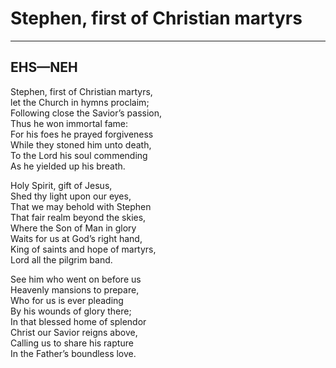 # Stephen, first of Christian martyrs

***

## EHS—NEH

Stephen, first of Christian martyrs,  
let the Church in hymns proclaim;  
Following close the Savior’s passion,  
Thus he won immortal fame:  
For his foes he prayed forgiveness  
While they stoned him unto death,  
To the Lord his soul commending  
As he yielded up his breath.  

Holy Spirit, gift of Jesus,  
Shed thy light upon our eyes,  
That we may behold with Stephen  
That fair realm beyond the skies,  
Where the Son of Man in glory  
Waits for us at God’s right hand,  
King of saints and hope of martyrs,  
Lord all the pilgrim band.  

See him who went on before us  
Heavenly mansions to prepare,  
Who for us is ever pleading  
By his wounds of glory there;  
In that blessed home of splendor  
Christ our Savior reigns above,  
Calling us to share his rapture  
In the Father’s boundless love.